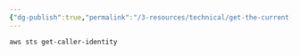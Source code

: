 ```yaml
---
{"dg-publish":true,"permalink":"/3-resources/technical/get-the-current-user-with-aws-cli/","tags":["aws","quicktip","🔧_Technical","☢️_Atomic","🌲_Evergreen"],"updated":"2025-10-20T07:52:10.745-07:00"}
---
```


```bash
aws sts get-caller-identity
```